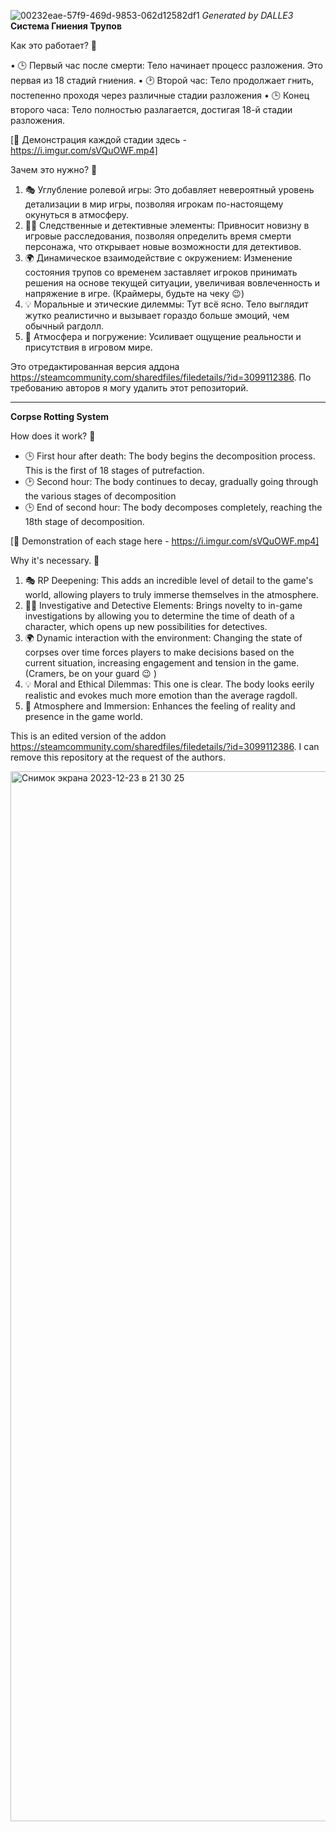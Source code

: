![00232eae-57f9-469d-9853-062d12582df1](https://github.com/msmr14/putrefaction/assets/125466656/7b563cf8-3b32-45aa-8ccf-0067d1ec2164)
*Generated by DALLE3*
**Система Гниения Трупов**

Как это работает? 👀

• 🕒 Первый час после смерти: Тело начинает процесс разложения. Это первая из 18 стадий гниения.
• 🕑 Второй час: Тело продолжает гнить, постепенно проходя через различные стадии разложения
• 🕒 Конец второго часа: Тело полностью разлагается, достигая 18-й стадии разложения.

[🎥 Демонстрация каждой стадии здесь - https://i.imgur.com/sVQuOWF.mp4]

Зачем это нужно? 🤔

1) 🎭 Углубление ролевой игры: Это добавляет невероятный уровень детализации в мир игры, позволяя игрокам по-настоящему окунуться в атмосферу.
2) 🕵️‍♂️ Следственные и детективные элементы: Привносит новизну в игровые расследования, позволяя определить время смерти персонажа, что открывает новые возможности для детективов.
3) 🌍 Динамическое взаимодействие с окружением: Изменение состояния трупов со временем заставляет игроков принимать решения на основе текущей ситуации, увеличивая вовлеченность и напряжение в игре. (Краймеры, будьте на чеку 😉)
4) 💡 Моральные и этические дилеммы: Тут всё ясно. Тело выглядит жутко реалистично и вызывает гораздо больше эмоций, чем обычный рагдолл.
5) 🌌 Атмосфера и погружение: Усиливает ощущение реальности и присутствия в игровом мире.

Это отредактированная версия аддона https://steamcommunity.com/sharedfiles/filedetails/?id=3099112386. По требованию авторов я могу удалить этот репозиторий.

---

**Corpse Rotting System**

How does it work? 👀

- 🕒 First hour after death: The body begins the decomposition process. This is the first of 18 stages of putrefaction.
- 🕑 Second hour: The body continues to decay, gradually going through the various stages of decomposition
- 🕒 End of second hour: The body decomposes completely, reaching the 18th stage of decomposition.

[🎥 Demonstration of each stage here - https://i.imgur.com/sVQuOWF.mp4]

Why it's necessary. 🤔

1) 🎭 RP Deepening: This adds an incredible level of detail to the game's world, allowing players to truly immerse themselves in the atmosphere.
2) 🕵️‍♂️ Investigative and Detective Elements: Brings novelty to in-game investigations by allowing you to determine the time of death of a character, which opens up new possibilities for detectives.
3) 🌍 Dynamic interaction with the environment: Changing the state of corpses over time forces players to make decisions based on the current situation, increasing engagement and tension in the game. (Cramers, be on your guard 😉 )
4) 💡 Moral and Ethical Dilemmas: This one is clear. The body looks eerily realistic and evokes much more emotion than the average ragdoll.
5) 🌌 Atmosphere and Immersion: Enhances the feeling of reality and presence in the game world.

This is an edited version of the addon https://steamcommunity.com/sharedfiles/filedetails/?id=3099112386. I can remove this repository at the request of the authors.

<img width="1680" alt="Снимок экрана 2023-12-23 в 21 30 25" src="https://github.com/msmr14/putrefaction/assets/125466656/30d095e8-699b-40af-b06c-c4d261740af6">


